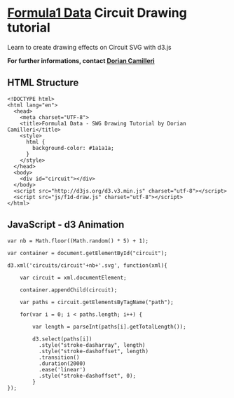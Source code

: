 [Formula1 Data](http://formula1data.com) Circuit Drawing tutorial
=========================

Learn to create drawing effects on Circuit SVG with d3.js

**For further informations, contact [Dorian Camilleri](mailto:dorian.camilleri@hetic.net)**

HTML Structure
---------------------
    
    <!DOCTYPE html>
    <html lang="en">
      <head>
        <meta charset="UTF-8">
        <title>Formula1 Data - SWG Drawing Tutorial by Dorian Camilleri</title>
        <style>
          html {
            background-color: #1a1a1a;
          }      
        </style>
      </head>
      <body>
        <div id="circuit"></div>
      </body>
      <script src="http://d3js.org/d3.v3.min.js" charset="utf-8"></script>
      <script src="js/f1d-draw.js" charset="utf-8"></script>
    </html>

JavaScript - d3 Animation
---------------------

    var nb = Math.floor((Math.random() * 5) + 1);

    var container = document.getElementById("circuit");

    d3.xml('circuits/circuit'+nb+'.svg', function(xml){

        var circuit = xml.documentElement;
        
        container.appendChild(circuit);
    
        var paths = circuit.getElementsByTagName("path");
    
        for(var i = 0; i < paths.length; i++) {
    
            var length = parseInt(paths[i].getTotalLength());
        
            d3.select(paths[i])
              .style("stroke-dasharray", length)
              .style("stroke-dashoffset", length)
              .transition()
              .duration(2000)
              .ease('linear')
              .style("stroke-dashoffset", 0);
            } 
    });


